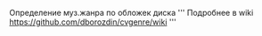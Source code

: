 Определение муз.жанра по обложек диска
'''
Подробнее в wiki https://github.com/dborozdin/cvgenre/wiki
'''
